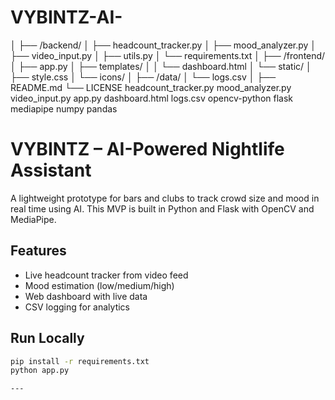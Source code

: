 # VYBINTZ-AI- 
│
├── /backend/
│   ├── headcount_tracker.py
│   ├── mood_analyzer.py
│   ├── video_input.py
│   ├── utils.py
│   └── requirements.txt
│
├── /frontend/
│   ├── app.py
│   ├── templates/
│   │   └── dashboard.html
│   └── static/
│       ├── style.css
│       └── icons/
│
├── /data/
│   └── logs.csv
│
├── README.md
└── LICENSE
headcount_tracker.py
mood_analyzer.py
video_input.py
app.py
dashboard.html
logs.csv
opencv-python
flask
mediapipe
numpy
pandas
# VYBINTZ – AI-Powered Nightlife Assistant

A lightweight prototype for bars and clubs to track crowd size and mood in real time using AI. This MVP is built in Python and Flask with OpenCV and MediaPipe.

## Features
- Live headcount tracker from video feed
- Mood estimation (low/medium/high)
- Web dashboard with live data
- CSV logging for analytics

## Run Locally
```bash
pip install -r requirements.txt
python app.py

---

